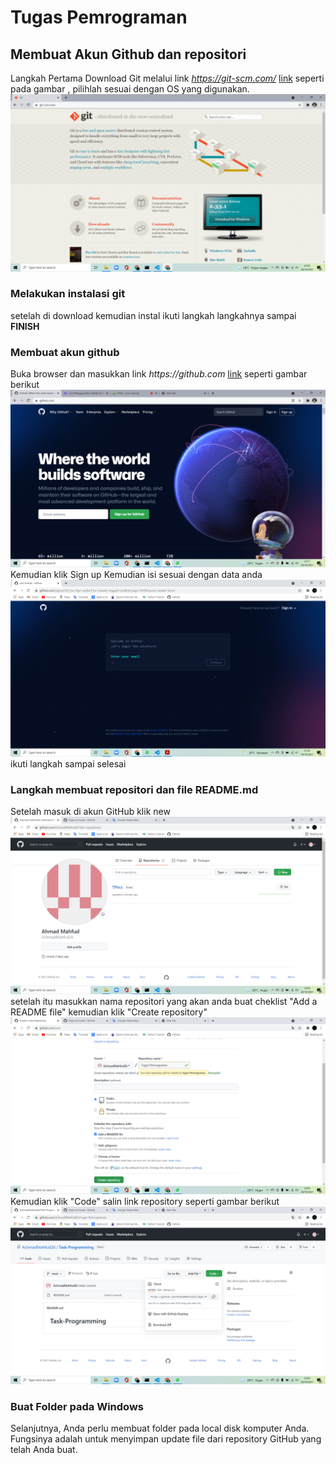 # Tugas Pemrograman
## Membuat Akun Github dan repositori
Langkah Pertama Download Git melalui link _https://git-scm.com/_
[link](https://git-scm.com/)
seperti pada gambar , pilihlah sesuai dengan OS yang digunakan.
![img](Sshot/ss1.png)

### Melakukan instalasi git 
setelah di download kemudian instal
ikuti langkah langkahnya sampai __FINISH__

### Membuat akun github
Buka browser dan masukkan link _https://github.com_
[link](https://github.com/)
seperti gambar berikut
![img](Sshot/ssgithub.png)
Kemudian klik Sign up
Kemudian isi sesuai dengan data anda
![img](Sshot/ss0.png)
ikuti langkah sampai selesai

### Langkah membuat repositori dan file README.md
Setelah masuk di akun GitHub klik new
![img](Sshot/ssnew.png)
setelah itu masukkan nama repositori yang akan anda buat
cheklist "Add a README file" kemudian klik "Create repository"
![img](Sshot/sscreate.png)
Kemudian klik "Code" salin link repository seperti gambar berikut
![img](Sshot/sscode.png)

### Buat Folder pada Windows
Selanjutnya, Anda perlu membuat folder pada local disk komputer Anda. Fungsinya adalah untuk menyimpan update file dari repository GitHub yang telah Anda buat.


